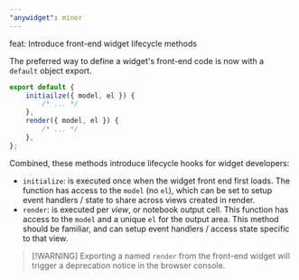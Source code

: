 ```yaml
---
"anywidget": minor
---
```


feat: Introduce front-end widget lifecycle methods

The preferred way to define a widget's front-end code is now with a `default`
object export.

```js
export default {
	initiailze({ model, el }) {
		/* ... */
	},
	render({ model, el }) {
		/* ... */
	},
};
```

Combined, these methods introduce lifecycle hooks for widget developers:

- `initialize`: is executed once when the widget front end first loads. The
  function has access to the `model` (no `el`), which can be set to setup event
  handlers / state to share across views created in render.
- `render`: is executed per _view_, or notebook output cell. This function has
  access to the `model` and a unique `el` for the output area. This method
  should be familiar, and can setup event handlers / access state specific to
  that view.

> [!WARNING] Exporting a named `render` from the front-end widget will trigger a
> deprecation notice in the browser console.
